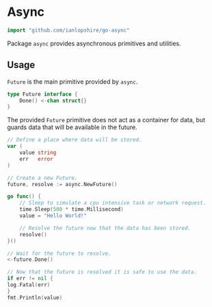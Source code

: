 # Async

```go
import "github.com/ianlopshire/go-async"
```

Package `async` provides asynchronous primitives and utilities.

## Usage

`Future` is the main primitive provided by `async`.

```go
type Future interface {
	Done() <-chan struct{}
}
```

The provided `Future` primitive does not act as a container for data, but guards 
data that will be available in the future.

```go
// Define a place where data will be stored.
var (
	value string
	err   error
)

// Create a new Future.
future, resolve := async.NewFuture()

go func() {
	// Sleep to simulate a cpu intensive task or network request.
	time.Sleep(500 * time.Millisecond)
	value = "Hello World!"

	// Resolve the future now that the data has been stored.
	resolve()
}()

// Wait for the future to resolve.
<-future.Done()

// Now that the future is resolved it is safe to use the data.
if err != nil {
log.Fatal(err)
}
fmt.Println(value)
```